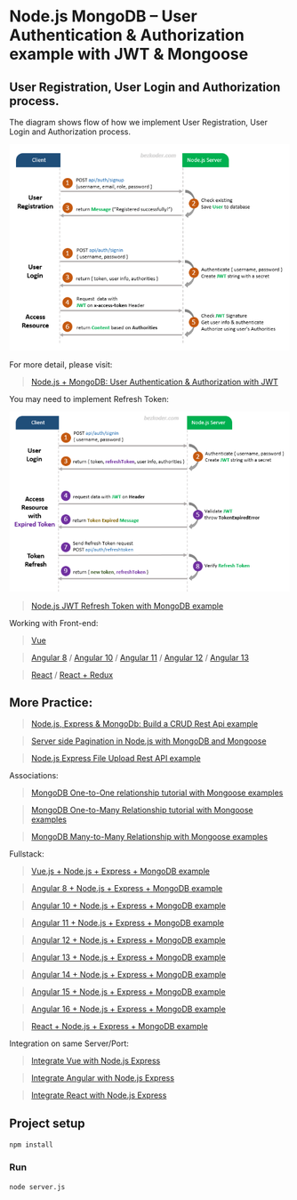 # Node.js MongoDB – User Authentication & Authorization example with JWT & Mongoose

## User Registration, User Login and Authorization process.

The diagram shows flow of how we implement User Registration, User Login and Authorization process.

![jwt-token-authentication-node-js-example-flow](jwt-token-authentication-node-js-example-flow.png)

For more detail, please visit:

> [Node.js + MongoDB: User Authentication & Authorization with JWT](https://www.bezkoder.com/node-js-mongodb-auth-jwt/)

You may need to implement Refresh Token:

![jwt-refresh-token-node-js-example-flow](jwt-refresh-token-node-js-example-flow.png)

> [Node.js JWT Refresh Token with MongoDB example](https://www.bezkoder.com/jwt-refresh-token-node-js-mongodb/)

Working with Front-end:

> [Vue](https://www.bezkoder.com/jwt-vue-vuex-authentication/)

> [Angular 8](https://www.bezkoder.com/angular-jwt-authentication/) / [Angular 10](https://www.bezkoder.com/angular-10-jwt-auth/) / [Angular 11](https://www.bezkoder.com/angular-11-jwt-auth/) / [Angular 12](https://www.bezkoder.com/angular-12-jwt-auth/) / [Angular 13](https://www.bezkoder.com/angular-13-jwt-auth/)

> [React](https://www.bezkoder.com/react-jwt-auth/) / [React + Redux](https://www.bezkoder.com/react-redux-jwt-auth/)

## More Practice:

> [Node.js, Express & MongoDb: Build a CRUD Rest Api example](https://www.bezkoder.com/node-express-mongodb-crud-rest-api/)

> [Server side Pagination in Node.js with MongoDB and Mongoose](https://www.bezkoder.com/node-js-mongodb-pagination/)

> [Node.js Express File Upload Rest API example](https://www.bezkoder.com/node-js-express-file-upload/)

Associations:

> [MongoDB One-to-One relationship tutorial with Mongoose examples](https://www.bezkoder.com/mongoose-one-to-one-relationship-example/)

> [MongoDB One-to-Many Relationship tutorial with Mongoose examples](https://www.bezkoder.com/mongoose-one-to-many-relationship/)

> [MongoDB Many-to-Many Relationship with Mongoose examples](https://www.bezkoder.com/mongodb-many-to-many-mongoose/)

Fullstack:

> [Vue.js + Node.js + Express + MongoDB example](https://www.bezkoder.com/vue-node-express-mongodb-mevn-crud/)

> [Angular 8 + Node.js + Express + MongoDB example](https://www.bezkoder.com/angular-mongodb-node-express/)

> [Angular 10 + Node.js + Express + MongoDB example](https://www.bezkoder.com/angular-10-mongodb-node-express/)

> [Angular 11 + Node.js + Express + MongoDB example](https://www.bezkoder.com/angular-11-mongodb-node-js-express/)

> [Angular 12 + Node.js + Express + MongoDB example](https://www.bezkoder.com/angular-12-mongodb-node-js-express/)

> [Angular 13 + Node.js + Express + MongoDB example](https://www.bezkoder.com/mean-stack-crud-example-angular-13/)

> [Angular 14 + Node.js + Express + MongoDB example](https://www.bezkoder.com/mean-stack-crud-example-angular-14/)

> [Angular 15 + Node.js + Express + MongoDB example](https://www.bezkoder.com/angular-15-node-js-express-mongodb/)

> [Angular 16 + Node.js + Express + MongoDB example](https://www.bezkoder.com/angular-16-node-js-express-mongodb/)

> [React + Node.js + Express + MongoDB example](https://www.bezkoder.com/react-node-express-mongodb-mern-stack/)

Integration on same Server/Port:

> [Integrate Vue with Node.js Express](https://www.bezkoder.com/serve-vue-app-express/)

> [Integrate Angular with Node.js Express](https://www.bezkoder.com/integrate-angular-12-node-js/)

> [Integrate React with Node.js Express](https://www.bezkoder.com/integrate-react-express-same-server-port/)

## Project setup

```
npm install
```

### Run

```
node server.js
```
